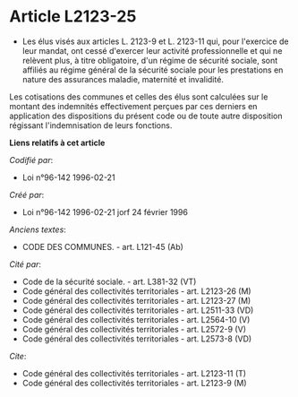 # Article L2123-25

- Les élus visés aux articles L. 2123-9 et L. 2123-11 qui, pour l'exercice de leur mandat, ont cessé d'exercer leur activité
professionnelle et qui ne relèvent plus, à titre obligatoire, d'un régime de sécurité sociale, sont affiliés au régime
général de la sécurité sociale pour les prestations en nature des assurances maladie, maternité et invalidité.

Les cotisations des communes et celles des élus sont calculées sur le montant des indemnités effectivement perçues par ces
derniers en application des dispositions du présent code ou de toute autre disposition régissant l'indemnisation de leurs
fonctions.

**Liens relatifs à cet article**

_Codifié par_:

  - Loi n°96-142 1996-02-21

_Créé par_:

  - Loi n°96-142 1996-02-21 jorf 24 février 1996

_Anciens textes_:

  - CODE DES COMMUNES. - art. L121-45 (Ab)

_Cité par_:

  - Code de la sécurité sociale. - art. L381-32 (VT)
  - Code général des collectivités territoriales - art. L2123-26 (M)
  - Code général des collectivités territoriales - art. L2123-27 (M)
  - Code général des collectivités territoriales - art. L2511-33 (VD)
  - Code général des collectivités territoriales - art. L2564-10 (V)
  - Code général des collectivités territoriales - art. L2572-9 (V)
  - Code général des collectivités territoriales - art. L2573-8 (VD)

_Cite_:

  - Code général des collectivités territoriales - art. L2123-11 (T)
  - Code général des collectivités territoriales - art. L2123-9 (M)
